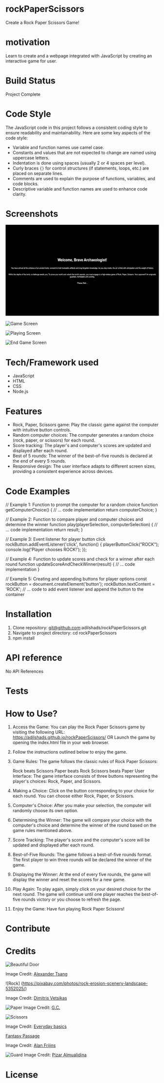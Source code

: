 # rockPaperScissors

Create a Rock Paper Scissors Game!

# motivation 

Learn to create and a webpage integrated with JavaScript by creating an interactive 
game for user.

# Build Status

Project Complete

# Code Style

The JavaScript code in this project follows a consistent coding style to ensure readability and maintainability. Here are some key aspects of the code style:

- Variable and function names use camel case.
- Constants and values that are not expected to change are named using uppercase letters.
- Indentation is done using spaces (usually 2 or 4 spaces per level).
- Curly braces `{}` for control structures (if statements, loops, etc.) are placed on separate lines.
- Comments are used to explain the purpose of functions, variables, and code blocks.
- Descriptive variable and function names are used to enhance code clarity.

# Screenshots

![Opening Scene](img/openingScreen.png)

![Game Screen](img/gameScreen.png)

![Playing Screen](img/playingScreen.png)

![End Game Screen](img/endGameScreen.png)



# Tech/Framework used

- JavaScript
- HTML
- CSS
- Node.js

# Features

- Rock, Paper, Scissors game: Play the classic game against the computer with intuitive button controls.
- Random computer choices: The computer generates a random choice (rock, paper, or scissors) for each round.
- Score tracking: The player's and computer's scores are updated and displayed after each round.
- Best of 5 rounds: The winner of the best-of-five rounds is declared at the end of every 5 rounds.
- Responsive design: The user interface adapts to different screen sizes, providing a consistent experience across devices.

# Code Examples

// Example 1: Function to prompt the computer for a random choice
function getComputerChoice() {
  // ... code implementation
  return computerChoice;
}

// Example 2: Function to compare player and computer choices and determine the winner
function play(playerSelection, computerSelection) {
  // ... code implementation
  return result;
}

// Example 3: Event listener for player button click
rockButton.addEventListener('click', function() {
  playerButtonClick("ROCK");
  console.log('Player chooses ROCK!');
});

// Example 4: Function to update scores and check for a winner after each round
function updateScoreAndCheckWinner(result) {
  // ... code implementation
}

// Example 5: Creating and appending buttons for player options
const rockButton = document.createElement('button');
rockButton.textContent = 'ROCK';
// ... code to add event listener and append the button to the container

# Installation

1. Clone repository: git@github.com:adilshads/rockPaperScissors.git
2. Navigate to project directory: cd rockPaperScissors
3. npm install

# API reference

No API References

# Tests

# How to Use? 

1. Access the Game: You can play the Rock Paper Scissors game by visiting the following URL: https://adilshads.github.io/rockPaperScissors/   OR Launch the game by opening the index.html file in your web browser.

2. Follow the instructions outlined below to enjoy the game.

3. Game Rules: The game follows the classic rules of Rock Paper Scissors:

   Rock beats Scissors
   Paper beats Rock
   Scissors beats Paper
   User Interface: The game interface consists of three buttons representing the player's choices: Rock, Paper, and Scissors.

4. Making a Choice: Click on the button corresponding to your choice for each round. You can choose either Rock, Paper, or Scissors.

5. Computer's Choice: After you make your selection, the computer will randomly choose its own option.

6. Determining the Winner: The game will compare your choice with the computer's choice and determine the winner of the round based on the game rules mentioned above.

7. Score Tracking: The player's score and the computer's score will be updated and displayed after each round.

8. Best-of-Five Rounds: The game follows a best-of-five rounds format. The first player to win three rounds will be declared the winner of the game.

9. Displaying the Winner: At the end of every five rounds, the game will display the winner and reset the scores for a new game.

10. Play Again: To play again, simply click on your desired choice for the next round. The game will continue until one player reaches the best-of-five rounds victory or you choose to refresh the page.

11. Enjoy the Game: Have fun playing Rock Paper Scissors!


# Contribute

# Credits
![Beautiful Door](https://unsplash.com/@alexander_tsang?utm_source=unsplash&utm_medium=referral&utm_content=creditCopyText)

Image Credit: [Alexander Tsang](https://unsplash.com/@alexander_tsang)

![Rock] (https://pixabay.com/photos/rock-erosion-scenery-landscape-5352025/)

Image Credit: [Dimitris Vetsikas](https://pixabay.com/users/dimitrisvetsikas1969-1857980/)

![Paper](https://pixabay.com/photos/certificate-contract-document-proof-3177946/)
Image Credit: [G.C.](https://pixabay.com/users/garten-gg-201217/)

![Scissors](https://unsplash.com/photos/i0ROGKijuek)

Image Credit: [Everyday basics](https://unsplash.com/@zanardi)

[Fantasy Passage](https://pixabay.com/illustrations/passage-entrance-ice-dimension-7685853/)

Image Credit: [Alan Frijins](https://pixabay.com/users/alanfrijns-16705522/)

![Guard](https://pixabay.com/photos/silhoute-shadow-moon-knight-japan-4255470/)
Image Credit: [Pizar Almualidina](https://pixabay.com/users/pizar_kestrap-12044322/)

# License



  
